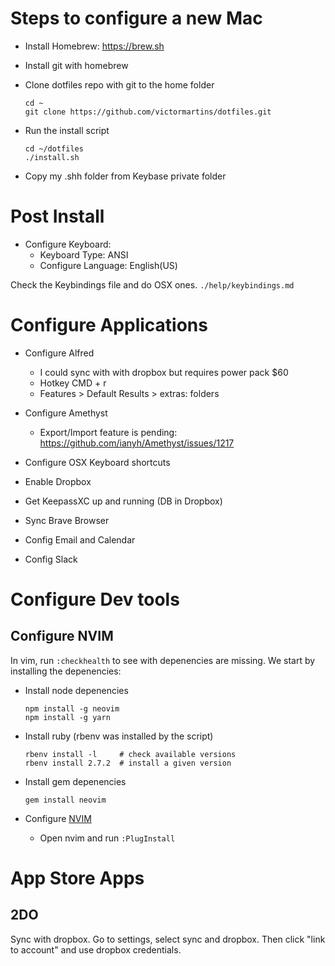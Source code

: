 # Steps to configure a new Mac
- Install Homebrew:
  https://brew.sh

- Install git with homebrew
- Clone dotfiles repo with git to the home folder
  ```
  cd ~
  git clone https://github.com/victormartins/dotfiles.git
  ```
- Run the install script
  ```
  cd ~/dotfiles
  ./install.sh
  ```

- Copy my .shh folder from Keybase private folder

# Post Install
- Configure Keyboard:
  - Keyboard Type: ANSI
  - Configure Language: English(US)

Check the Keybindings file and do OSX ones.
`./help/keybindings.md`


# Configure Applications
- Configure Alfred
  - I could sync with with dropbox but requires power pack $60
  - Hotkey CMD + r
  - Features > Default Results > extras: folders
- Configure Amethyst
  - Export/Import feature is pending: https://github.com/ianyh/Amethyst/issues/1217
- Configure OSX Keyboard shortcuts
- Enable Dropbox
- Get KeepassXC up and running (DB in Dropbox)
- Sync Brave Browser


- Config Email and Calendar
- Config Slack



# Configure Dev tools
## Configure NVIM
In vim, run `:checkhealth` to see with depenencies are missing.
We start by installing the depenencies:
- Install node depenencies
  ```
  npm install -g neovim
  npm install -g yarn
  ```

- Install ruby (rbenv was installed by the script)
  ```
  rbenv install -l     # check available versions
  rbenv install 2.7.2  # install a given version
  ```

- Install gem depenencies
  ```
  gem install neovim
  ```

- Configure [NVIM](NVIM)
  - Open nvim and run `:PlugInstall`




# App Store Apps

## 2DO
Sync with dropbox. Go to settings, select sync and dropbox.
Then click "link to account" and use dropbox credentials.
